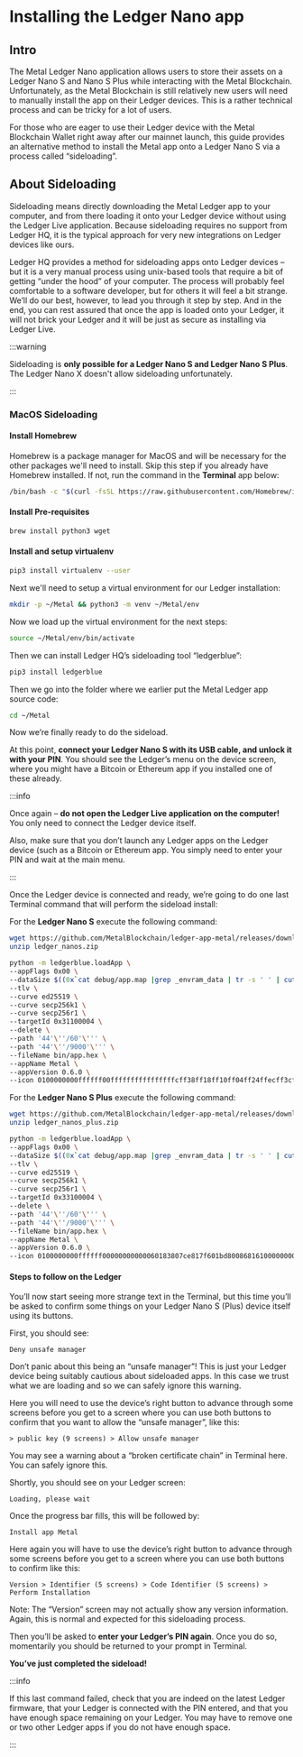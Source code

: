 # Installing the Ledger Nano app

## Intro

The Metal Ledger Nano application allows users to store their assets on a Ledger Nano S and Nano S Plus while interacting with the Metal Blockchain. Unfortunately, as the Metal Blockchain is still relatively new users will need to manually install the app on their Ledger devices. This is a rather technical process and can be tricky for a lot of users.

For those who are eager to use their Ledger device with the Metal Blockchain Wallet right away after our mainnet launch, this guide provides an alternative method to install the Metal app onto a Ledger Nano S via a process called “sideloading”.

## About Sideloading

Sideloading means directly downloading the Metal Ledger app to your computer, and from there loading it onto your Ledger device without using the Ledger Live application. Because sideloading requires no support from Ledger HQ, it is the typical approach for very new integrations on Ledger devices like ours.

Ledger HQ provides a method for sideloading apps onto Ledger devices – but it is a very manual process using unix-based tools that require a bit of getting “under the hood” of your computer. The process will probably feel comfortable to a software developer, but for others it will feel a bit strange. We’ll do our best, however, to lead you through it step by step. And in the end, you can rest assured that once the app is loaded onto your Ledger, it will not brick your Ledger and it will be just as secure as installing via Ledger Live.

:::warning

Sideloading is **only possible for a Ledger Nano S and Ledger Nano S Plus**. The Ledger Nano X doesn't allow sideloading unfortunately.

:::

### MacOS Sideloading

#### Install Homebrew

Homebrew is a package manager for MacOS and will be necessary for the other packages we'll need to install. Skip this step if you already have Homebrew installed. If not, run the command in the **Terminal** app below:

```sh
/bin/bash -c "$(curl -fsSL https://raw.githubusercontent.com/Homebrew/install/HEAD/install.sh)"
```

#### Install Pre-requisites

```sh
brew install python3 wget
```

#### Install and setup virtualenv

```sh
pip3 install virtualenv --user
```

Next we'll need to setup a virtual environment for our Ledger installation:

```sh
mkdir -p ~/Metal && python3 -m venv ~/Metal/env
```

Now we load up the virtual environment for the next steps:

```sh
source ~/Metal/env/bin/activate
```

Then we can install Ledger HQ’s sideloading tool “ledgerblue”:

```sh
pip3 install ledgerblue
```

Then we go into the folder where we earlier put the Metal Ledger app source code:

```sh
cd ~/Metal
```

Now we’re finally ready to do the sideload.

At this point, **connect your Ledger Nano S with its USB cable, and unlock it with your PIN**. You should see the Ledger’s menu on the device screen, where you might have a Bitcoin or Ethereum app if you installed one of these already.

:::info

Once again – **do not open the Ledger Live application on the computer!** You only need to connect the Ledger device itself.

Also, make sure that you don’t launch any Ledger apps on the Ledger device (such as a Bitcoin or Ethereum app. You simply need to enter your PIN and wait at the main menu.

:::

Once the Ledger device is connected and ready, we’re going to do one last Terminal command that will perform the sideload install:

For the **Ledger Nano S** execute the following command:

```sh
wget https://github.com/MetalBlockchain/ledger-app-metal/releases/download/v0.6.0/ledger_nanos.zip
unzip ledger_nanos.zip
```

```sh
python -m ledgerblue.loadApp \
--appFlags 0x00 \
--dataSize $((0x`cat debug/app.map |grep _envram_data | tr -s ' ' | cut -f2 -d' '|cut -f2 -d'x'` - 0x`cat debug/app.map |grep _nvram_data | tr -s ' ' | cut -f2 -d' '|cut -f2 -d'x'`)) \
--tlv \
--curve ed25519 \
--curve secp256k1 \
--curve secp256r1 \
--targetId 0x31100004 \
--delete \
--path '44'\''/60'\''' \
--path '44'\''/9000'\''' \
--fileName bin/app.hex \
--appName Metal \
--appVersion 0.6.0 \
--icon 0100000000ffffff00ffffffffffffffffcff38ff18ff10ff04ff24ffecff3cff3ffffffffffffffff
```

For the **Ledger Nano S Plus** execute the following command:

```sh
wget https://github.com/MetalBlockchain/ledger-app-metal/releases/download/v0.6.0/ledger_nanos_plus.zip
unzip ledger_nanos_plus.zip
```

```sh
python -m ledgerblue.loadApp \
--appFlags 0x00 \
--dataSize $((0x`cat debug/app.map |grep _envram_data | tr -s ' ' | cut -f2 -d' '|cut -f2 -d'x'` - 0x`cat debug/app.map |grep _nvram_data | tr -s ' ' | cut -f2 -d' '|cut -f2 -d'x'`)) \
--tlv \
--curve ed25519 \
--curve secp256k1 \
--curve secp256r1 \
--targetId 0x33100004 \
--delete \
--path '44'\''/60'\''' \
--path '44'\''/9000'\''' \
--fileName bin/app.hex \
--appName Metal \
--appVersion 0.6.0 \
--icon 0100000000ffffff00000000000060183807ce817f601bd800868161000000000000
```

#### Steps to follow on the Ledger

You’ll now start seeing more strange text in the Terminal, but this time you’ll be asked to confirm some things on your Ledger Nano S (Plus) device itself using its buttons.

First, you should see:

```
Deny unsafe manager
```

Don’t panic about this being an “unsafe manager”! This is just your Ledger device being suitably cautious about sideloaded apps. In this case we trust what we are loading and so we can safely ignore this warning.

Here you will need to use the device’s right button to advance through some screens before you get to a screen where you can use both buttons to confirm that you want to allow the “unsafe manager”, like this:

```
> public key (9 screens) > Allow unsafe manager
```

You may see a warning about a “broken certificate chain” in Terminal here. You can safely ignore this.

Shortly, you should see on your Ledger screen:

```
Loading, please wait
```

Once the progress bar fills, this will be followed by:

```
Install app Metal
```

Here again you will have to use the device’s right button to advance through some screens before you get to a screen where you can use both buttons to confirm like this:

```
Version > Identifier (5 screens) > Code Identifier (5 screens) > Perform Installation
```

Note: The “Version” screen may not actually show any version information. Again, this is normal and expected for this sideloading process.

Then you’ll be asked to **enter your Ledger’s PIN again**. Once you do so, momentarily you should be returned to your prompt in Terminal.

**You’ve just completed the sideload!**


:::info

If this last command failed, check that you are indeed on the latest Ledger firmware, that your Ledger is connected with the PIN entered, and that you have enough space remaining on your Ledger. You may have to remove one or two other Ledger apps if you do not have enough space.

:::